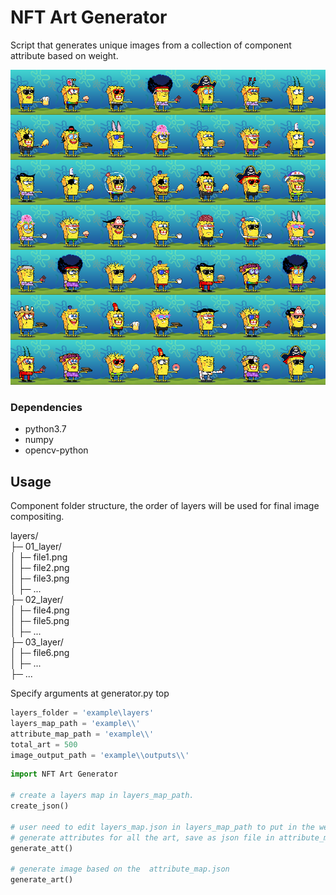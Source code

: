 # NFT Art Generator

Script that generates unique images from a collection of component attribute based on weight.


![](example/output.jpg) 

### Dependencies

- python3.7
- numpy
- opencv-python



## Usage
Component folder structure, the order of layers will be used for final image compositing.

layers/  
├─ 01_layer/  
│  ├─ file1.png  
│  ├─ file2.png  
│  ├─ file3.png  
│  ├─ ...  
├─ 02_layer/  
│  ├─ file4.png  
│  ├─ file5.png  
│  ├─ ...  
├─ 03_layer/  
│  ├─ file6.png  
│  ├─ ...  
├─ ...  

Specify arguments at generator.py top
```python
layers_folder = 'example\layers'
layers_map_path = 'example\\'
attribute_map_path = 'example\\'
total_art = 500
image_output_path = 'example\\outputs\\'
```


```python
import NFT Art Generator

# create a layers map in layers_map_path.
create_json()

# user need to edit layers_map.json in layers_map_path to put in the weight on each attribute.
# generate attributes for all the art, save as json file in attribute_map_path.
generate_att()

# generate image based on the  attribute_map.json
generate_art()
```

